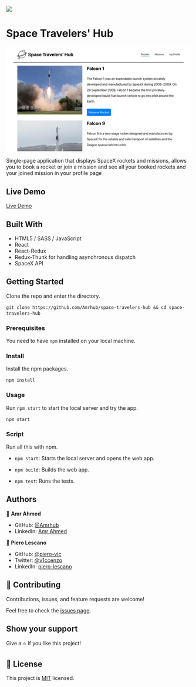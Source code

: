 ![](https://img.shields.io/badge/Microverse-blueviolet)

# Space Travelers' Hub

![screenshot](./app_screenshot.png)

Single-page application that displays SpaceX rockets and missions, allows you to book a rocket or join a mission and see all your booked rockets and your joined mission in your profile page

## Live Demo

[Live Demo](https://space-travelers-hub-pa.netlify.app/)

## Built With

- HTML5 / SASS / JavaScript
- React
- React-Redux
- Redux-Thunk for handling asynchronous dispatch
- SpaceX API

## Getting Started

Clone the repo and enter the directory.

```shell
git clone https://github.com/Amrhub/space-travelers-hub && cd space-travelers-hub
```

### Prerequisites

You need to have `npm` installed on your local machine.

### Install

Install the npm packages.

```shell
npm install
```

### Usage

Run `npm start` to start the local server and try the app.

```shell
npm start
```

### Script

Run all this with npm.

- `npm start`: Starts the local server and opens the web app.

- `npm build`: Builds the web app.

- `npm test`: Runs the tests.

## Authors

👤 **Amr Ahmed**

- GitHub: [@Amrhub](https://github.com/Amrhub/)
- LinkedIn: [Amr Ahmed](https://www.linkedin.com/in/amr-ahmed-655420191/)

👤 **Piero Lescano**

- GitHub: [@piero-vic](https://github.com/piero-vic)
- Twitter: [@v1ccenzo](https://twitter.com/v1ccenzo)
- LinkedIn: [piero-lescano](https://linkedin.com/in/piero-lescano)

## 🤝 Contributing

Contributions, issues, and feature requests are welcome!

Feel free to check the [issues page](../../issues/).

## Show your support

Give a ⭐️ if you like this project!

## 📝 License

This project is [MIT](./MIT.md) licensed.
